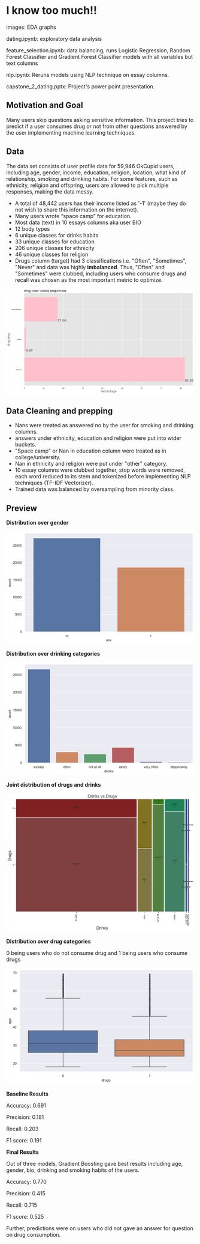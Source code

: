 # I know too much!!

images: EDA graphs

dating.ipynb: exploratory data analysis

feature_selection.ipynb: data balancing, runs Logistic Regression, Random Forest Classifier and Gradient Forest Classifier models with all variables but text columns

nlp.ipynb: Reruns models using NLP technique on essay columns.

capstone_2_dating.pptx: Project's power point presentation.

## Motivation and Goal
Many users skip questions asking sensitive information. This project tries to predict if a user consumes drug or not from other questions answered by the user implementing machine learning techniques.


## Data
The data set consists of user profile data for 59,946 OkCupid users, including age, gender, income, education, religion, location, what kind of relationship, smoking and drinking habits. For some features, such as ethnicity, religion and offspring, users are allowed to pick multiple responses, making the data messy.

* A total of 48,442 users has their income listed as '-1' (maybe they do not wish to share this information on the internet).
* Many users wrote “space camp” for education.
* Most data (text) in 10 essays columns aka user BIO
* 12 body types
* 6 unique classes for drinks habits
* 33 unique classes for education
* 206 unique classes for ethnicity
* 46 unique classes for religion
* Drugs column (target) had 3 classifications i.e. "Often", "Sometimes", "Never" and data was highly **imbalanced**. Thus, "Often" and "Sometimes" were clubbed, including users who consume drugs and recall was chosen as the most important metric to optimize.

![Image](/images/drug_perc.png)

## Data Cleaning and prepping

* Nans were treated as answered no by the user for smoking and drinking columns.
* answers under ethnicity, education and religion were put into wider buckets.
* "Space camp" or Nan in education column were treated as in college/university. 
* Nan in ethnicity and religion were put under "other" category.
* 10 essay columns were clubbed together, stop words were removed, each word reduced to its stem and tokenized before implementing NLP techniques (TF-IDF Vectorizer).
* Trained data was balanced by oversampling from minority class.

## Preview

**Distribution over gender**

![Image](/images/sex.png)

**Distribution over drinking categories**

![Image](/images/drinks.png)

**Joint distribution of drugs and drinks**

![Image](/images/drugs_drinks.png)

**Distribution over drug categories**

 0 being users who do not consume drug and 1 being users who consume drugs
 
![Image](/images/drugs_age.png)

**Baseline Results**

Accuracy: 0.691

Precision: 0.181

Recall: 0.203

F1 score: 0.191

**Final Results**

Out of three models, Gradient Boosting gave best results including age, gender, bio, drinking and smoking habits of the users.

Accuracy: 0.770

Precision: 0.415

Recall: 0.715

F1 score: 0.525

Further, predictions were on users who did not gave an answer for question on drug consumption.









